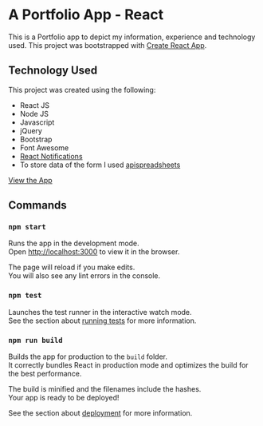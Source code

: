 # A Portfolio App - React

This is a Portfolio app to depict my information, experience and technology used.
This project was bootstrapped with [Create React App](https://github.com/facebook/create-react-app).

## Technology Used

This project was created using the following:
- React JS
- Node JS
- Javascript
- jQuery 
- Bootstrap
- Font Awesome
- [React Notifications](https://www.npmjs.com/package/react-notifications-component) 
- To store data of the form I used [apispreadsheets](https://www.apispreadsheets.com/)

[View the App]()

## Commands

### `npm start`

Runs the app in the development mode.\
Open [http://localhost:3000](http://localhost:3000) to view it in the browser.

The page will reload if you make edits.\
You will also see any lint errors in the console.

### `npm test`

Launches the test runner in the interactive watch mode.\
See the section about [running tests](https://facebook.github.io/create-react-app/docs/running-tests) for more information.

### `npm run build`

Builds the app for production to the `build` folder.\
It correctly bundles React in production mode and optimizes the build for the best performance.

The build is minified and the filenames include the hashes.\
Your app is ready to be deployed!

See the section about [deployment](https://facebook.github.io/create-react-app/docs/deployment) for more information.
